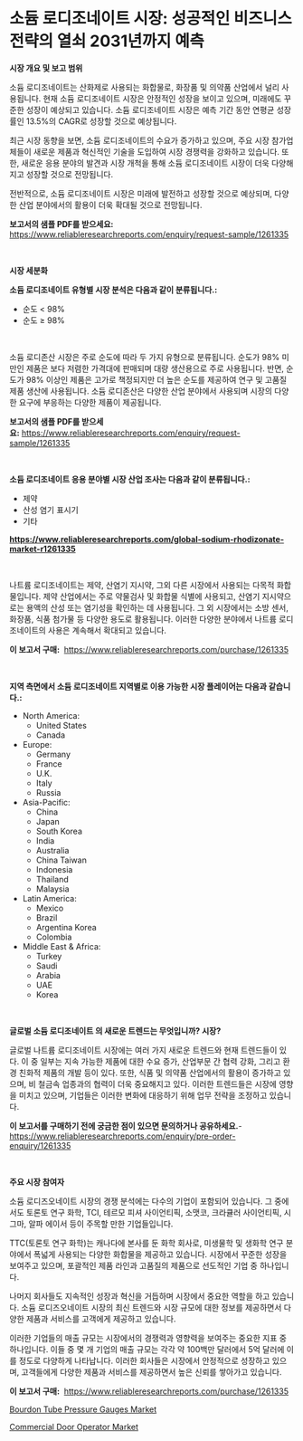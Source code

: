 <p><h1>소듐 로디조네이트 시장: 성공적인 비즈니스 전략의 열쇠 2031년까지 예측</h1></p><p><strong>시장 개요 및 보고 범위</strong></p>
<p><p>소듐 로디조네이트는 산화제로 사용되는 화합물로, 화장품 및 의약품 산업에서 널리 사용됩니다. 현재 소듐 로디조네이트 시장은 안정적인 성장을 보이고 있으며, 미래에도 꾸준한 성장이 예상되고 있습니다. 소듐 로디조네이트 시장은 예측 기간 동안 연평균 성장률인 13.5%의 CAGR로 성장할 것으로 예상됩니다.</p><p>최근 시장 동향을 보면, 소듐 로디조네이트의 수요가 증가하고 있으며, 주요 시장 참가업체들이 새로운 제품과 혁신적인 기술을 도입하여 시장 경쟁력을 강화하고 있습니다. 또한, 새로운 응용 분야의 발견과 시장 개척을 통해 소듐 로디조네이트 시장이 더욱 다양해지고 성장할 것으로 전망됩니다.</p><p>전반적으로, 소듐 로디조네이트 시장은 미래에 발전하고 성장할 것으로 예상되며, 다양한 산업 분야에서의 활용이 더욱 확대될 것으로 전망됩니다.</p></p>
<p><strong>보고서의 샘플 PDF를 받으세요:</strong> <a href="https://www.reliableresearchreports.com/enquiry/request-sample/1261335">https://www.reliableresearchreports.com/enquiry/request-sample/1261335</a></p>
<p>&nbsp;</p>
<p><strong>시장 세분화</strong></p>
<p><strong>소듐 로디조네이트 유형별 시장 분석은 다음과 같이 분류됩니다.:</strong></p>
<p><ul><li>순도 < 98%</li><li>순도 ≥ 98%</li></ul></p>
<p>&nbsp;</p>
<p><p>소듐 로디존산 시장은 주로 순도에 따라 두 가지 유형으로 분류됩니다. 순도가 98% 미만인 제품은 보다 저렴한 가격대에 판매되며 대량 생산용으로 주로 사용됩니다. 반면, 순도가 98% 이상인 제품은 고가로 책정되지만 더 높은 순도를 제공하여 연구 및 고품질 제품 생산에 사용됩니다. 소듐 로디존산은 다양한 산업 분야에서 사용되며 시장의 다양한 요구에 부응하는 다양한 제품이 제공됩니다.</p></p>
<p><strong>보고서의 샘플 PDF를 받으세요:</strong>&nbsp;<a href="https://www.reliableresearchreports.com/enquiry/request-sample/1261335">https://www.reliableresearchreports.com/enquiry/request-sample/1261335</a></p>
<p>&nbsp;</p>
<p><strong> 소듐 로디조네이트 응용 분야별 시장 산업 조사는 다음과 같이 분류됩니다.:</strong></p>
<p><ul><li>제약</li><li>산성 염기 표시기</li><li>기타</li></ul></p>
<p><strong><a href="https://www.reliableresearchreports.com/global-sodium-rhodizonate-market-r1261335">https://www.reliableresearchreports.com/global-sodium-rhodizonate-market-r1261335</a></strong></p>
<p>&nbsp;</p>
<p><p>나트륨 로디조네이트는 제약, 산염기 지시약, 그외 다른 시장에서 사용되는 다목적 화합물입니다. 제약 산업에서는 주로 약물검사 및 화합물 식별에 사용되고, 산염기 지시약으로는 용액의 산성 또는 염기성을 확인하는 데 사용됩니다. 그 외 시장에서는 소방 센서, 화장품, 식품 첨가물 등 다양한 용도로 활용됩니다. 이러한 다양한 분야에서 나트륨 로디조네이트의 사용은 계속해서 확대되고 있습니다.</p></p>
<p><strong>이 보고서 구매:</strong>&nbsp; <a href="https://www.reliableresearchreports.com/purchase/1261335">https://www.reliableresearchreports.com/purchase/1261335</a></p>
<p>&nbsp;</p>
<p><strong>지역 측면에서 소듐 로디조네이트 지역별로 이용 가능한 시장 플레이어는 다음과 같습니다.:</strong></p>
<p><ul>
    <li>
        North America:
        <ul>
            <li>United States</li>
            <li>Canada</li>
        </ul>
    </li>
    <li>
        Europe:
        <ul>
            <li>Germany</li>
            <li>France</li>
            <li>U.K.</li>
            <li>Italy</li>
            <li>Russia</li>
        </ul>
    </li>
    <li>
        Asia-Pacific:
        <ul>
            <li>China</li>
            <li>Japan</li>
            <li>South Korea</li>
            <li>India</li>
            <li>Australia</li>
            <li>China Taiwan</li>
            <li>Indonesia</li>
            <li>Thailand</li>
            <li>Malaysia</li>
        </ul>
    </li>
    <li>
        Latin America:
        <ul>
            <li>Mexico</li>
            <li>Brazil</li>
            <li>Argentina Korea</li>
            <li>Colombia</li>
        </ul>
    </li>
    <li>
        Middle East & Africa:
        <ul>
            <li>Turkey</li>
            <li>Saudi</li>
            <li>Arabia</li>
            <li>UAE</li>
            <li>Korea</li>
        </ul>
    </li>
    </ul></p>
<p>&nbsp;</p>
<p><strong>글로벌 소듐 로디조네이트 의 새로운 트렌드는 무엇입니까? 시장?</strong></p>
<p><p>글로벌 나트륨 로디조네이트 시장에는 여러 가지 새로운 트렌드와 현재 트렌드들이 있다. 이 중 일부는 지속 가능한 제품에 대한 수요 증가, 산업부문 간 협력 강화, 그리고 환경 친화적 제품의 개발 등이 있다. 또한, 식품 및 의약품 산업에서의 활용이 증가하고 있으며, 비 철금속 업종과의 협력이 더욱 중요해지고 있다. 이러한 트렌드들은 시장에 영향을 미치고 있으며, 기업들은 이러한 변화에 대응하기 위해 업무 전략을 조정하고 있습니다.</p></p>
<p><strong>이 보고서를 구매하기 전에 궁금한 점이 있으면 문의하거나 공유하세요.</strong>- <a href="https://www.reliableresearchreports.com/enquiry/pre-order-enquiry/1261335">https://www.reliableresearchreports.com/enquiry/pre-order-enquiry/1261335</a></p>
<p>&nbsp;</p>
<p><strong>주요 시장 참여자</strong></p>
<p><p>소듐 로디즈오네이트 시장의 경쟁 분석에는 다수의 기업이 포함되어 있습니다. 그 중에서도 토론토 연구 화학, TCI, 테르모 피셔 사이언티픽, 소맷코, 크라큘러 사이언티픽, 시그마, 알파 에이서 등이 주목할 만한 기업들입니다.</p><p>TTC(토론토 연구 화학)는 캐나다에 본사를 둔 화학 회사로, 미생물학 및 생화학 연구 분야에서 폭넓게 사용되는 다양한 화합물을 제공하고 있습니다. 시장에서 꾸준한 성장을 보여주고 있으며, 포괄적인 제품 라인과 고품질의 제품으로 선도적인 기업 중 하나입니다.</p><p>나머지 회사들도 지속적인 성장과 혁신을 거듭하며 시장에서 중요한 역할을 하고 있습니다. 소듐 로디즈오네이트 시장의 최신 트렌드와 시장 규모에 대한 정보를 제공하면서 다양한 제품과 서비스를 고객에게 제공하고 있습니다.</p><p>이러한 기업들의 매출 규모는 시장에서의 경쟁력과 영향력을 보여주는 중요한 지표 중 하나입니다. 이들 중 몇 개 기업의 매출 규모는 각각 약 100백만 달러에서 5억 달러에 이를 정도로 다양하게 나타납니다. 이러한 회사들은 시장에서 안정적으로 성장하고 있으며, 고객들에게 다양한 제품과 서비스를 제공하면서 높은 신뢰를 쌓아가고 있습니다.</p></p>
<p><strong>이 보고서 구매:</strong>&nbsp;&nbsp;<a href="https://www.reliableresearchreports.com/purchase/1261335">https://www.reliableresearchreports.com/purchase/1261335</a></p>
<p><p><a href="https://view.publitas.com/reportprime-1/bourdon-tube-pressure-gauges-market-size-market-trends-and-growth-outlook-forecasted-for-period-from-2024-to-2031/">Bourdon Tube Pressure Gauges Market</a></p><p><a href="https://view.publitas.com/reportprime-1/commercial-door-operator-market-offer-valuable-insights-into-market-size-market-share-market-trends-and-projections-spanning-from-2024-to-2031/">Commercial Door Operator Market</a></p></p>